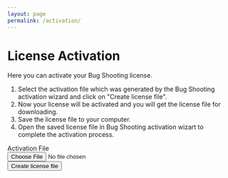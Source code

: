 ```yaml
---
layout: page
permalink: /activation/
---
```


# License Activation
Here you can activate your Bug Shooting license.  
1. Select the activation file which was generated by the Bug Shooting activation wizard and click on "Create license file".  
2. Now your license will be activated and you will get the license file for downloading.  
3. Save the license file to your computer.  
4. Open the saved license file in Bug Shooting activation wizart to complete the activation process.  

<form method="POST" action="https://services.bugshooting.com/rest/activatelicense">
  <div class="form-group">
    <label for="activationfile" class="col-sm-2 col-form-label">Activation File</label>
    <div class="col-sm-10">
      <input class="form-control" type="file" required name="activationfile" >
    </div>
  </div>
  <button class="btn btn-lg btn-primary btn-block" type="submit">Create license file</button>
</form>
